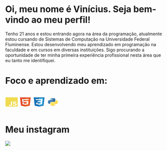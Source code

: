 # Oi, meu nome é Vinícius. Seja bem-vindo ao meu perfil!

Tenho 21 anos e estou entrando agora na área da programação, atualmente estou cursando de Sistemas de Computação na Universidade Federal Fluminense.
Estou desenvolvendo meu aprendizado em programação na faculdade e em cursos em diversas instituições. Sigo procurando a oportunidade de ter minha primeira experiência profissional nesta área que eu tanto me identifiquei.

# Foco e aprendizado em:

<div style="display: inline_block"><br>
  <img align="center" alt="vini-Js" height="30" width="40" src="https://raw.githubusercontent.com/devicons/devicon/master/icons/javascript/javascript-plain.svg">
  <img align="center" alt="vini-HTML" height="30" width="40" src="https://raw.githubusercontent.com/devicons/devicon/master/icons/html5/html5-original.svg">
  <img align="center" alt="vini-CSS" height="30" width="40" src="https://raw.githubusercontent.com/devicons/devicon/master/icons/css3/css3-original.svg">
  <img align="center" alt="vini-Python" height="30" width="40" src="https://raw.githubusercontent.com/devicons/devicon/master/icons/python/python-original.svg">
</div> <br>


# Meu instagram

 <a href="https://instagram.com/vnsantos31" target="_blank"><img src="https://img.shields.io/badge/-Instagram-%23E4405F?style=for-the-badge&logo=instagram&logoColor=white" target="_blank"></a>
